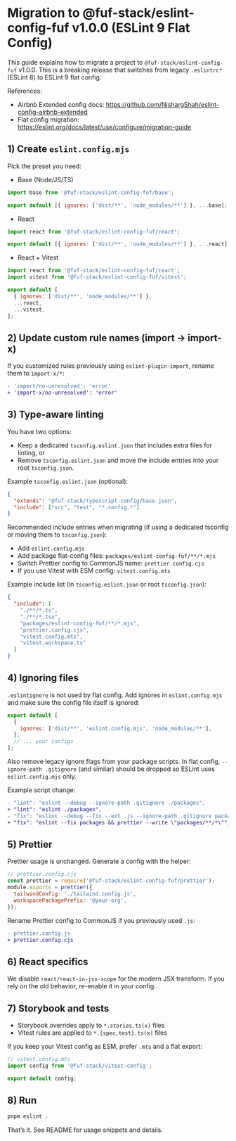 # Migration to @fuf-stack/eslint-config-fuf v1.0.0 (ESLint 9 Flat Config)

This guide explains how to migrate a project to `@fuf-stack/eslint-config-fuf` v1.0.0. This is a breaking release that switches from legacy `.eslintrc*` (ESLint 8) to ESLint 9 flat config.

References:

- Airbnb Extended config docs: https://github.com/NishargShah/eslint-config-airbnb-extended
- Flat config migration: https://eslint.org/docs/latest/use/configure/migration-guide

## 1) Create `eslint.config.mjs`

Pick the preset you need:

- Base (Node/JS/TS)

```js
import base from '@fuf-stack/eslint-config-fuf/base';

export default [{ ignores: ['dist/**', 'node_modules/**'] }, ...base];
```

- React

```js
import react from '@fuf-stack/eslint-config-fuf/react';

export default [{ ignores: ['dist/**', 'node_modules/**'] }, ...react];
```

- React + Vitest

```js
import react from '@fuf-stack/eslint-config-fuf/react';
import vitest from '@fuf-stack/eslint-config-fuf/vitest';

export default [
  { ignores: ['dist/**', 'node_modules/**'] },
  ...react,
  ...vitest,
];
```

## 2) Update custom rule names (import → import-x)

If you customized rules previously using `eslint-plugin-import`, rename them to `import-x/*`:

```diff
- 'import/no-unresolved': 'error'
+ 'import-x/no-unresolved': 'error'
```

## 3) Type-aware linting

You have two options:

- Keep a dedicated `tsconfig.eslint.json` that includes extra files for linting, or
- Remove `tsconfig.eslint.json` and move the include entries into your root `tsconfig.json`.

Example `tsconfig.eslint.json` (optional):

```json
{
  "extends": "@fuf-stack/typescript-config/base.json",
  "include": ["src", "test", "*.config.*"]
}
```

Recommended include entries when migrating (if using a dedicated tsconfig or moving them to `tsconfig.json`):

- Add `eslint.config.mjs`
- Add package flat-config files: `packages/eslint-config-fuf/**/*.mjs`
- Switch Prettier config to CommonJS name: `prettier.config.cjs`
- If you use Vitest with ESM config: `vitest.config.mts`

Example include list (in `tsconfig.eslint.json` or root `tsconfig.json`):

```json
{
  "include": [
    "./**/*.ts",
    "./**/*.tsx",
    "packages/eslint-config-fuf/**/*.mjs",
    "prettier.config.cjs",
    "vitest.config.mts",
    "vitest.workspace.ts"
  ]
}
```

## 4) Ignoring files

`.eslintignore` is not used by flat config. Add ignores in `eslint.config.mjs` and make sure the config file itself is ignored:

```js
export default [
  {
    ignores: ['dist/**', 'eslint.config.mjs', 'node_modules/**'],
  },
  // ... your configs
];
```

Also remove legacy ignore flags from your package scripts. In flat config, `--ignore-path .gitignore` (and similar) should be dropped so ESLint uses `eslint.config.mjs` only.

Example script change:

```diff
- "lint": "eslint --debug --ignore-path .gitignore ./packages",
+ "lint": "eslint ./packages",
- "fix": "eslint --debug --fix --ext .js --ignore-path .gitignore packages || true && prettier --write \"packages/**/*\"",
+ "fix": "eslint --fix packages && prettier --write \"packages/**/*\"",
```

## 5) Prettier

Prettier usage is unchanged. Generate a config with the helper:

```js
// prettier.config.cjs
const prettier = require('@fuf-stack/eslint-config-fuf/prettier');
module.exports = prettier({
  tailwindConfig: './tailwind.config.js',
  workspacePackagePrefix: '@your-org',
});
```

Rename Prettier config to CommonJS if you previously used `.js`:

```diff
- prettier.config.js
+ prettier.config.cjs
```

## 6) React specifics

We disable `react/react-in-jsx-scope` for the modern JSX transform. If you rely on the old behavior, re-enable it in your config.

## 7) Storybook and tests

- Storybook overrides apply to `*.stories.ts(x)` files
- Vitest rules are applied to `*.{spec,test}.ts(x)` files

If you keep your Vitest config as ESM, prefer `.mts` and a flat export:

```ts
// vitest.config.mts
import config from '@fuf-stack/vitest-config';

export default config;
```

## 8) Run

```bash
pnpm eslint .
```

That’s it. See README for usage snippets and details.
